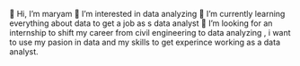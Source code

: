  👋 Hi, I’m maryam
 👀 I’m interested in data analyzing 
 🌱 I’m currently learning everything about data to get a job as s data analyst
 💞️ I’m looking for an internship to shift my career from civil engineering to data analyzing ,
    i want to use my pasion in data and my skills to get experince working as a data analyst. 
  



